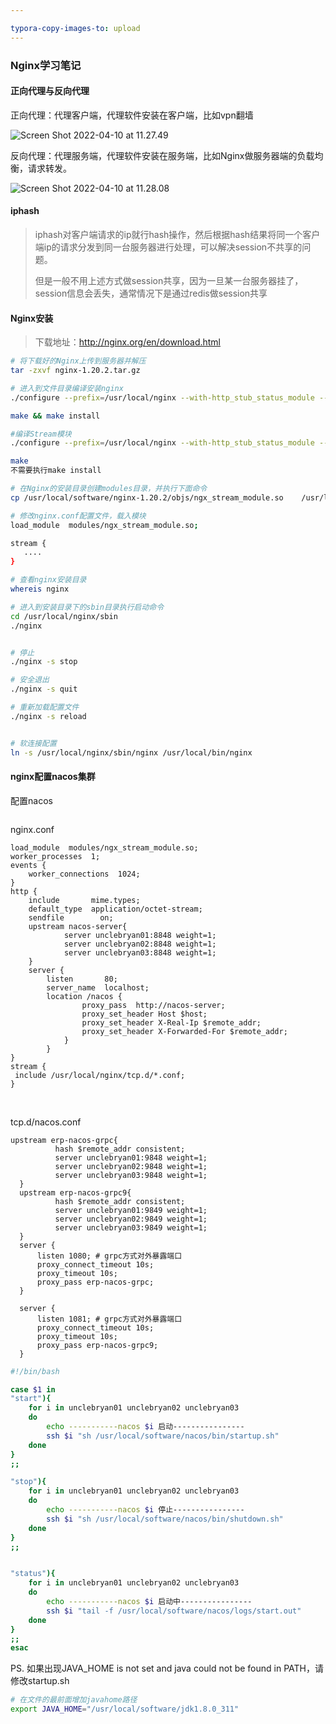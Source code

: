 ```yaml
---

typora-copy-images-to: upload
---
```


### Nginx学习笔记

#### 正向代理与反向代理

正向代理：代理客户端，代理软件安装在客户端，比如vpn翻墙

![Screen Shot 2022-04-10 at 11.27.49](https://tva1.sinaimg.cn/large/e6c9d24egy1h14gt4y4irj20za0mgdhw.jpg)



反向代理：代理服务端，代理软件安装在服务端，比如Nginx做服务器端的负载均衡，请求转发。

![Screen Shot 2022-04-10 at 11.28.08](https://tva1.sinaimg.cn/large/e6c9d24egy1h14gstoslzj21320outb6.jpg)



#### iphash

> iphash对客户端请求的ip就行hash操作，然后根据hash结果将同一个客户端ip的请求分发到同一台服务器进行处理，可以解决session不共享的问题。
>
> 但是一般不用上述方式做session共享，因为一旦某一台服务器挂了，session信息会丢失，通常情况下是通过redis做session共享



#### Nginx安装

> 下载地址：http://nginx.org/en/download.html

```bash
# 将下载好的Nginx上传到服务器并解压
tar -zxvf nginx-1.20.2.tar.gz

# 进入到文件目录编译安装nginx
./configure --prefix=/usr/local/nginx --with-http_stub_status_module --with-http_ssl_module --without-http_rewrite_module

make && make install

#编译Stream模块
./configure --prefix=/usr/local/nginx --with-http_stub_status_module --with-http_ssl_module --with-stream=dynamic --without-http_rewrite_module

make
不需要执行make install

# 在Nginx的安装目录创建modules目录，并执行下面命令
cp /usr/local/software/nginx-1.20.2/objs/ngx_stream_module.so    /usr/local/nginx/modules/

# 修改nginx.conf配置文件，载入模块
load_module  modules/ngx_stream_module.so;

stream {
   ....
}

# 查看nginx安装目录
whereis nginx

# 进入到安装目录下的sbin目录执行启动命令
cd /usr/local/nginx/sbin
./nginx


# 停止
./nginx -s stop

# 安全退出
./nginx -s quit

# 重新加载配置文件
./nginx -s reload


# 软连接配置
ln -s /usr/local/nginx/sbin/nginx /usr/local/bin/nginx

```



#### nginx配置nacos集群

配置nacos

```properties
```



nginx.conf

```properties
load_module  modules/ngx_stream_module.so;
worker_processes  1;
events {
    worker_connections  1024;
}
http {
    include       mime.types;
    default_type  application/octet-stream;
    sendfile        on;
    upstream nacos-server{
            server unclebryan01:8848 weight=1;
            server unclebryan02:8848 weight=1;
            server unclebryan03:8848 weight=1;
    }
    server {
        listen       80;
        server_name  localhost;
        location /nacos {
                proxy_pass  http://nacos-server;
                proxy_set_header Host $host;
                proxy_set_header X-Real-Ip $remote_addr;
                proxy_set_header X-Forwarded-For $remote_addr;
     		}
 		}
}
stream {
 include /usr/local/nginx/tcp.d/*.conf;
}
```

  

tcp.d/nacos.conf  

```properties
upstream erp-nacos-grpc{
          hash $remote_addr consistent;
          server unclebryan01:9848 weight=1;
          server unclebryan02:9848 weight=1;
          server unclebryan03:9848 weight=1;
  }
  upstream erp-nacos-grpc9{
          hash $remote_addr consistent;
          server unclebryan01:9849 weight=1;
          server unclebryan02:9849 weight=1;
          server unclebryan03:9849 weight=1;
  }
  server {
      listen 1080; # grpc方式对外暴露端口
      proxy_connect_timeout 10s;
      proxy_timeout 10s;
      proxy_pass erp-nacos-grpc;
  }

  server {
      listen 1081; # grpc方式对外暴露端口
      proxy_connect_timeout 10s;
      proxy_timeout 10s;
      proxy_pass erp-nacos-grpc9;
  }

```

```bash
#!/bin/bash

case $1 in
"start"){
	for i in unclebryan01 unclebryan02 unclebryan03
	do
		echo -----------nacos $i 启动----------------
		ssh $i "sh /usr/local/software/nacos/bin/startup.sh"
	done
}
;;

"stop"){
	for i in unclebryan01 unclebryan02 unclebryan03
	do
		echo -----------nacos $i 停止----------------
		ssh $i "sh /usr/local/software/nacos/bin/shutdown.sh"
	done
}
;;


"status"){
	for i in unclebryan01 unclebryan02 unclebryan03
	do
		echo -----------nacos $i 启动中----------------
		ssh $i "tail -f /usr/local/software/nacos/logs/start.out"
	done
}
;;
esac
```



PS. 如果出现JAVA_HOME is not set and java could not be found in PATH，请修改startup.sh

```bash
# 在文件的最前面增加javahome路径
export JAVA_HOME="/usr/local/software/jdk1.8.0_311"
```

